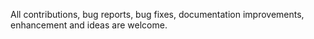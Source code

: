 All contributions, bug reports, bug fixes, documentation improvements, enhancement and ideas are welcome.
